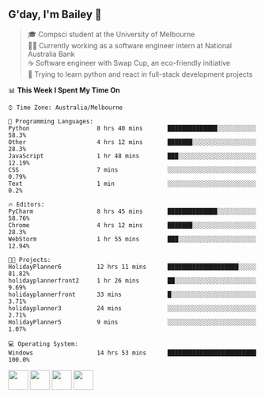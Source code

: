 ## G'day, I'm Bailey 👋

> 🎓 Compsci student at the University of Melbourne <br>
> 👨‍💻 Currently working as a software engineer intern at National Australia Bank <br>
> ☕️ Software engineer with Swap Cup, an eco-friendly initiative <br>
> 🌱 Trying to learn python and react in full-stack development projects

<!--START_SECTION:waka-->
📊 **This Week I Spent My Time On** 

```text
⌚︎ Time Zone: Australia/Melbourne

💬 Programming Languages: 
Python                   8 hrs 40 mins       ██████████████░░░░░░░░░░░   58.3% 
Other                    4 hrs 12 mins       ███████░░░░░░░░░░░░░░░░░░   28.3% 
JavaScript               1 hr 48 mins        ███░░░░░░░░░░░░░░░░░░░░░░   12.19% 
CSS                      7 mins              ░░░░░░░░░░░░░░░░░░░░░░░░░   0.79% 
Text                     1 min               ░░░░░░░░░░░░░░░░░░░░░░░░░   0.2%

🔥 Editors: 
PyCharm                  8 hrs 45 mins       ██████████████░░░░░░░░░░░   58.76% 
Chrome                   4 hrs 12 mins       ███████░░░░░░░░░░░░░░░░░░   28.3% 
WebStorm                 1 hr 55 mins        ███░░░░░░░░░░░░░░░░░░░░░░   12.94%

🐱‍💻 Projects: 
HolidayPlanner6          12 hrs 11 mins      ████████████████████░░░░░   81.82% 
holidayplannerfront2     1 hr 26 mins        ██░░░░░░░░░░░░░░░░░░░░░░░   9.69% 
holidayplannerfront      33 mins             █░░░░░░░░░░░░░░░░░░░░░░░░   3.71% 
holidayplanner3          24 mins             ░░░░░░░░░░░░░░░░░░░░░░░░░   2.71% 
HolidayPlanner5          9 mins              ░░░░░░░░░░░░░░░░░░░░░░░░░   1.07%

💻 Operating System: 
Windows                  14 hrs 53 mins      █████████████████████████   100.0%

```


<!--END_SECTION:waka-->

[<img height="40px" src="https://img.icons8.com/ios-filled/2x/linkedin.png">](https://linkedin.com/in/baileybutler1)
[<img height="40px" src="https://img.icons8.com/ios-filled/2x/github.png">](https://github.com/baely)
[<img height="40px" src="https://img.icons8.com/ios-filled/2x/salesforce.png">](https://trailblazer.me/id/baileybutler)
[<img height="40px" src="https://img.icons8.com/ios-filled/2x/instagram.png">](https://instagram.com/bae1y)
